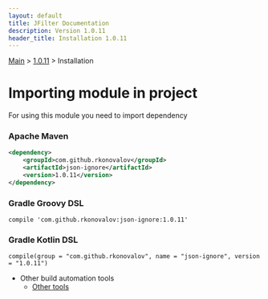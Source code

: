 ```yaml
---
layout: default
title: JFilter Documentation
description: Version 1.0.11
header_title: Installation 1.0.11
---
```


[Main](../../index.MD) > [1.0.11](../index.MD) > Installation

# Importing module in project
For using this module you need to import dependency

### Apache Maven
```xml
<dependency>
    <groupId>com.github.rkonovalov</groupId>
    <artifactId>json-ignore</artifactId>
    <version>1.0.11</version>
</dependency>
```

### Gradle Groovy DSL
```text
compile 'com.github.rkonovalov:json-ignore:1.0.11'
```

### Gradle Kotlin DSL
```text
compile(group = "com.github.rkonovalov", name = "json-ignore", version = "1.0.11")
```

* Other build automation tools
  * [Other tools](https://search.maven.org/artifact/com.github.rkonovalov/json-ignore/1.0.11/jar)